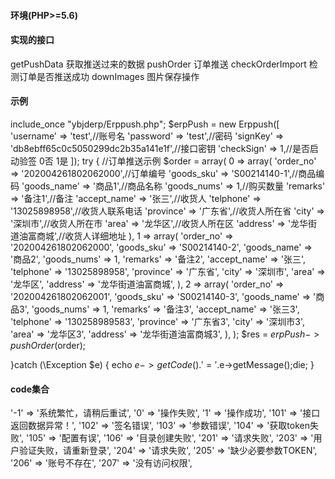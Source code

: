 ﻿#### 环境(PHP>=5.6)

#### 实现的接口
getPushData      获取推送过来的数据
pushOrder        订单推送
checkOrderImport 检测订单是否推送成功
downImages       图片保存操作

#### 示例
include_once "ybjderp/Erppush.php";
$erpPush = new Erppush([
    'username'  => 'test',//账号名
    'password'  => 'test',//密码
    'signKey'   => 'db8ebff65c0c5050299dc2b35a141e1f',//接口密钥
    'checkSign' => 1,//是否启动验签 0否 1是
]);
try {
    //订单推送示例
    $order = array(
        0 => array(
            'order_no'    => '202004261802062000',//订单编号
            'goods_sku'   => 'S00214140-1',//商品编码
            'goods_name'  => '商品1',//商品名称
            'goods_nums'  => 1,//购买数量
            'remarks'     => '备注1',//备注
            'accept_name' => '张三',//收货人
            'telphone'    => '13025898958',//收货人联系电话
            'province'    => '广东省',//收货人所在省
            'city'        => '深圳市',//收货人所在市
            'area'        => '龙华区',//收货人所在区
            'address'     => '龙华街道油富商城',//收货人详细地址
        ),
        1 => array(
            'order_no'    => '202004261802062000',
            'goods_sku'   => 'S00214140-2',
            'goods_name'  => '商品2',
            'goods_nums'  => 1,
            'remarks'     => '备注2',
            'accept_name' => '张三',
            'telphone'    => '13025898958',
            'province'    => '广东省',
            'city'        => '深圳市',
            'area'        => '龙华区',
            'address'     => '龙华街道油富商城',
        ),
        2 => array(
            'order_no'    => '202004261802062001',
            'goods_sku'   => 'S00214140-3',
            'goods_name'  => '商品3',
            'goods_nums'  => 1,
            'remarks'     => '备注3',
            'accept_name' => '张三3',
            'telphone'    => '130258989583',
            'province'    => '广东省3',
            'city'        => '深圳市3',
            'area'        => '龙华区3',
            'address'     => '龙华街道油富商城3',
        ),
    );
    $res = $erpPush->pushOrder($order);
  
}catch (\Exception $e) {
    echo $e->getCode().'='.$e->getMessage();die;
}

#### code集合
'-1'  => '系统繁忙，请稍后重试',
'0'   => '操作失败',
'1'   => '操作成功',
'101' => '接口返回数据异常！',
'102' => '签名错误',
'103' => '参数错误',
'104' => '获取token失败',
'105' => '配置有误',
'106' => '目录创建失败',
'201' => '请求失败',
'203' => '用户验证失败，请重新登录',
'204' => '请求失败',
'205' => '缺少必要参数TOKEN',
'206' => '账号不存在',
'207' => '没有访问权限',


